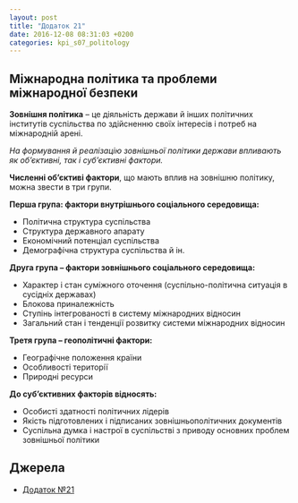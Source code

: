 ```yaml
---
layout: post
title: "Додаток 21"
date: 2016-12-08 08:31:03 +0200
categories: kpi_s07_politology
---
```


## Міжнародна політика та проблеми міжнародної безпеки

**Зовнішня політика** – це діяльність держави й інших політичних інститутів суспільства по здійсненню своїх інтересів і потреб на міжнародній арені.

*На формування й реалізацію зовнішньої політики держави впливають як об’єктивні, так і суб’єктивні фактори.*

**Численні об’єктиві фактори**, що мають вплив на зовнішню політику, можна звести в три групи.

**Перша група: фактори внутрішнього соціального середовища:**

* Політична структура суспільства
* Структура державного апарату
* Економічний потенціал суспільства
* Демографічна структура суспільства й ін.

**Друга група – фактори зовнішнього соціального середовища:**

* Характер і стан суміжного оточення (суспільно-політична ситуація в сусідніх державах)
* Блокова приналежність
* Ступінь інтегрованості в систему міжнародних відносин
* Загальний стан і тенденції розвитку системи міжнародних відносин

**Третя група – геополітичні фактори:**

* Географічне положення країни
* Особливості території
* Природні ресурси

**До суб’єктивних факторів відносять:**

* Особисті здатності політичних лідерів
* Якість підготовлених і підписаних зовнішньополітичних документів
* Суспільна думка і настрої в суспільстві з приводу основних проблем зовнішньої політики


## Джерела

   - [Додаток №21](https://pp.vk.me/c636020/v636020122/36e06/IX8HDAZ8AUk.jpg)
